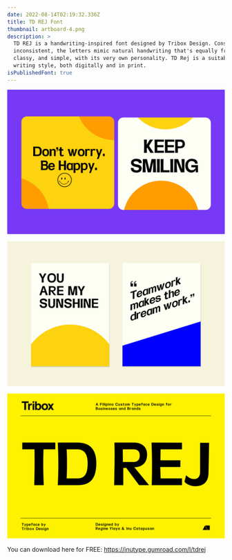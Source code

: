 ```yaml
---
date: 2022-08-14T02:19:32.336Z
title: TD REJ Font
thumbnail: artboard-4.png
description: >
  TD REJ is a handwriting-inspired font designed by Tribox Design. Consistently
  inconsistent, the letters mimic natural handwriting that's equally friendly,
  classy, and simple, with its very own personality. TD Rej is a suitable
  writing style, both digitally and in print.
isPublishedFont: true
---
```

![](artboard-1.png)

![](artboard-2.png)

![](artboard-5.png)

You can download here for FREE: <https://inutype.gumroad.com/l/tdrej>